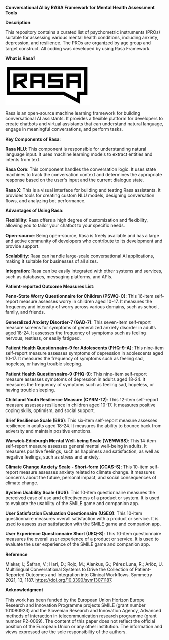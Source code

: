 <b>Conversational AI by RASA Framework for Mental Health Assessment Tools</b>

<b>Description</b>:

This repository contains a curated list of psychometric instruments (PROs) suitable for assessing various mental health conditions, including anxiety, depression, and resilience. The PROs are organized by age group and target construct.
All coding was developed by using Rasa Framework. 

<b>What is Rasa?</b>

<img src="https://github.com/HUMADEX/SMILE-PRO-Chatbot/blob/main/docs/rasa_logo.jpg" alt="Rasa Logo">

Rasa is an open-source machine learning framework for building conversational AI assistants. It provides a flexible platform for developers to create chatbots and virtual assistants that can understand natural language, engage in meaningful conversations, and perform tasks.

<b>Key Components of Rasa</b>:

<b>Rasa NLU</b>: This component is responsible for understanding natural language input. It uses machine learning models to extract entities and intents from text.

<b>Rasa Core</b>: This component handles the conversation logic. It uses state machines to track the conversation context and determines the appropriate response based on the user's input and the current dialogue state.

<b>Rasa X</b>: This is a visual interface for building and testing Rasa assistants. It provides tools for creating custom NLU models, designing conversation flows, and analyzing bot performance.

<b>Advantages of Using Rasa</b>:

<b>Flexibility</b>: Rasa offers a high degree of customization and flexibility, allowing you to tailor your chatbot to your specific needs.

<b>Open-source</b>: Being open-source, Rasa is freely available and has a large and active community of developers who contribute to its development and provide support.

<b>Scalability</b>: Rasa can handle large-scale conversational AI applications, making it suitable for businesses of all sizes.

<b>Integration</b>: Rasa can be easily integrated with other systems and services, such as databases, messaging platforms, and APIs.




<b>Patient-reported Outcome Measures List</b>:


<b>Penn-State Worry Questionnaire for Children (PSWQ-C)</b>: This 16-item self-report measure assesses worry in children aged 10-17. It measures the frequency and intensity of worry across various domains, such as school, family, and friends.

<b>Generalized Anxiety Disorder-7 (GAD-7)</b>: This seven-item self-report measure screens for symptoms of generalized anxiety disorder in adults aged 18-24. It assesses the frequency of symptoms such as feeling nervous, restless, or easily fatigued.

<b>Patient Health Questionnaire-9 for Adolescents (PHQ-9-A)</b>: This nine-item self-report measure assesses symptoms of depression in adolescents aged 10-17. It measures the frequency of symptoms such as feeling sad, hopeless, or having trouble sleeping.

<b>Patient Health Questionnaire-9 (PHQ-9)</b>: This nine-item self-report measure assesses symptoms of depression in adults aged 18-24. It measures the frequency of symptoms such as feeling sad, hopeless, or having trouble sleeping.

<b>Child and Youth Resilience Measure (CYRM-12)</b>: This 12-item self-report measure assesses resilience in children aged 10-17. It measures positive coping skills, optimism, and social support.

<b>Brief Resilience Scale (BRS)</b>: This six-item self-report measure assesses resilience in adults aged 18-24. It measures the ability to bounce back from adversity and maintain positive emotions.

<b>Warwick-Edinburgh Mental Well-being Scale (WEMWBS)</b>: This 14-item self-report measure assesses general mental well-being in adults. It measures positive feelings, such as happiness and satisfaction, as well as negative feelings, such as stress and anxiety.

<b>Climate Change Anxiety Scale - Short-form (CCAS-S)</b>: This 10-item self-report measure assesses anxiety related to climate change. It measures concerns about the future, personal impact, and social consequences of climate change.

<b>System Usability Scale (SUS)</b>: This 10-item questionnaire measures the perceived ease of use and effectiveness of a product or system. It is used to evaluate the usability of the SMILE game and companion app.

<b>User Satisfaction Evaluation Questionnaire (USEQ)</b>: This 10-item questionnaire measures overall satisfaction with a product or service. It is used to assess user satisfaction with the SMILE game and companion app.

<b>User Experience Questionnaire Short (UEQ-S)</b>: This 10-item questionnaire measures the overall user experience of a product or service. It is used to evaluate the user experience of the SMILE game and companion app.

<b>Reference</b>

Mlakar, I.; Šafran, V.; Hari, D.; Rojc, M.; Alankus, G.; Pérez Luna, R.; Ariöz, U. Multilingual Conversational Systems to Drive the Collection of Patient-Reported Outcomes and Integration into Clinical Workflows. Symmetry 2021, 13, 1187. https://doi.org/10.3390/sym13071187. 

<b>Acknowledgment</b>

This work has been funded by the European Union Horizon Europe Research and Innovation Programme projects SMILE (grant number 101080923) and the Slovenian Research and Innovation Agency, Advanced methods of interaction in telecommunication research programme (grant number P2-0069). The content of this paper does not reflect the official position of the European Union or any other institution. The information and views expressed are the sole responsibility of the authors.
